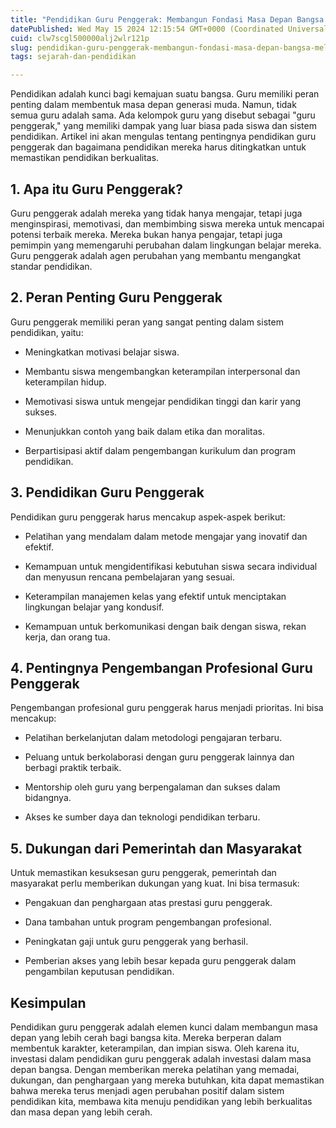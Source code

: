 ```yaml
---
title: "Pendidikan Guru Penggerak: Membangun Fondasi Masa Depan Bangsa Melalui Pendidikan Berkualitas"
datePublished: Wed May 15 2024 12:15:54 GMT+0000 (Coordinated Universal Time)
cuid: clw7scgl500000alj2wlr121p
slug: pendidikan-guru-penggerak-membangun-fondasi-masa-depan-bangsa-melalui-pendidikan-berkualitas
tags: sejarah-dan-pendidikan

---
```


  

Pendidikan adalah kunci bagi kemajuan suatu bangsa. Guru memiliki peran penting dalam membentuk masa depan generasi muda. Namun, tidak semua guru adalah sama. Ada kelompok guru yang disebut sebagai "guru penggerak," yang memiliki dampak yang luar biasa pada siswa dan sistem pendidikan. Artikel ini akan mengulas tentang pentingnya pendidikan guru penggerak dan bagaimana pendidikan mereka harus ditingkatkan untuk memastikan pendidikan berkualitas.

## **1\. Apa itu Guru Penggerak?**

Guru penggerak adalah mereka yang tidak hanya mengajar, tetapi juga menginspirasi, memotivasi, dan membimbing siswa mereka untuk mencapai potensi terbaik mereka. Mereka bukan hanya pengajar, tetapi juga pemimpin yang memengaruhi perubahan dalam lingkungan belajar mereka. Guru penggerak adalah agen perubahan yang membantu mengangkat standar pendidikan.

## **2\. Peran Penting Guru Penggerak**

Guru penggerak memiliki peran yang sangat penting dalam sistem pendidikan, yaitu:

* Meningkatkan motivasi belajar siswa.
    
* Membantu siswa mengembangkan keterampilan interpersonal dan keterampilan hidup.
    
* Memotivasi siswa untuk mengejar pendidikan tinggi dan karir yang sukses.
    
* Menunjukkan contoh yang baik dalam etika dan moralitas.
    
* Berpartisipasi aktif dalam pengembangan kurikulum dan program pendidikan.
    

## **3\. Pendidikan Guru Penggerak**

Pendidikan guru penggerak harus mencakup aspek-aspek berikut:

* Pelatihan yang mendalam dalam metode mengajar yang inovatif dan efektif.
    
* Kemampuan untuk mengidentifikasi kebutuhan siswa secara individual dan menyusun rencana pembelajaran yang sesuai.
    
* Keterampilan manajemen kelas yang efektif untuk menciptakan lingkungan belajar yang kondusif.
    
* Kemampuan untuk berkomunikasi dengan baik dengan siswa, rekan kerja, dan orang tua.
    

## **4\. Pentingnya Pengembangan Profesional Guru Penggerak**

Pengembangan profesional guru penggerak harus menjadi prioritas. Ini bisa mencakup:

* Pelatihan berkelanjutan dalam metodologi pengajaran terbaru.
    
* Peluang untuk berkolaborasi dengan guru penggerak lainnya dan berbagi praktik terbaik.
    
* Mentorship oleh guru yang berpengalaman dan sukses dalam bidangnya.
    
* Akses ke sumber daya dan teknologi pendidikan terbaru.
    

## **5\. Dukungan dari Pemerintah dan Masyarakat**

Untuk memastikan kesuksesan guru penggerak, pemerintah dan masyarakat perlu memberikan dukungan yang kuat. Ini bisa termasuk:

* Pengakuan dan penghargaan atas prestasi guru penggerak.
    
* Dana tambahan untuk program pengembangan profesional.
    
* Peningkatan gaji untuk guru penggerak yang berhasil.
    
* Pemberian akses yang lebih besar kepada guru penggerak dalam pengambilan keputusan pendidikan.
    

## **Kesimpulan**

Pendidikan guru penggerak adalah elemen kunci dalam membangun masa depan yang lebih cerah bagi bangsa kita. Mereka berperan dalam membentuk karakter, keterampilan, dan impian siswa. Oleh karena itu, investasi dalam pendidikan guru penggerak adalah investasi dalam masa depan bangsa. Dengan memberikan mereka pelatihan yang memadai, dukungan, dan penghargaan yang mereka butuhkan, kita dapat memastikan bahwa mereka terus menjadi agen perubahan positif dalam sistem pendidikan kita, membawa kita menuju pendidikan yang lebih berkualitas dan masa depan yang lebih cerah.